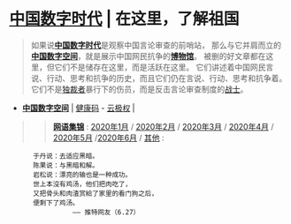 # [中国数字时代](https://chinadigitaltimes.net/chinese/) | 在这里，了解祖国

> 如果说[**中国数字时代**](https://chinadigitaltimes.net/Chinese)是观察中国言论审查的前哨站，
> 那么与它并肩而立的[**中国数字空间**](https://chinadigitaltimes.net/space/Landing_Page)，就是展示中国网民抗争的[**博物馆**](https://chinadigitaltimes.net/space/404%E5%8D%9A%E7%89%A9%E9%A6%86)。
> 被删的好文章都在这里，但它们不是储存在这里，而是活跃在这里。
> 它们讲述着中国网民言说、行动、思考和抗争的历史，而且它们仍在言说、行动、思考和抗争着。
> 它们不是[独裁者](https://chinadigitaltimes.net/space/%E7%8B%AC%E8%A3%81%E8%80%85)暴行下的伤员，而是反击言论审查制度的[战士](https://chinadigitaltimes.net/space/%E8%A1%8C%E5%8A%A8%E4%B8%BB%E4%B9%89)。

- [**中国数字空间**](https://chinadigitaltimes.net/space/Landing_Page) | [健康码](https://chinadigitaltimes.net/space/%E5%81%A5%E5%BA%B7%E7%A0%81) - [云极权](https://chinadigitaltimes.net/space/%E4%BA%91%E6%9E%81%E6%9D%83) | 
>>[**网语集锦**](https://chinadigitaltimes.net/space/%E7%BD%91%E8%AF%AD%E9%9B%86%E9%94%A6) : [2020年1月](https://chinadigitaltimes.net/space/%E7%BD%91%E8%AF%AD%E9%9B%86%E9%94%A6#.E7.BD.91.E8.AF.AD.E9.9B.86.E9.94.A62020.E5.B9.B41.E6.9C.88) / [2020年2月](https://chinadigitaltimes.net/space/%E7%BD%91%E8%AF%AD%E9%9B%86%E9%94%A6#.E7.BD.91.E8.AF.AD.E9.9B.86.E9.94.A62020.E5.B9.B42.E6.9C.88) / [2020年3月](https://chinadigitaltimes.net/space/%E7%BD%91%E8%AF%AD%E9%9B%86%E9%94%A6#.E7.BD.91.E8.AF.AD.E9.9B.86.E9.94.A62020.E5.B9.B43.E6.9C.88) / [2020年4月](https://chinadigitaltimes.net/space/%E7%BD%91%E8%AF%AD%E9%9B%86%E9%94%A6#.E7.BD.91.E8.AF.AD.E9.9B.86.E9.94.A62020.E5.B9.B44.E6.9C.88) / [2020年5月](https://chinadigitaltimes.net/space/%E7%BD%91%E8%AF%AD%E9%9B%86%E9%94%A6#.E7.BD.91.E8.AF.AD.E9.9B.86.E9.94.A62020.E5.B9.B45.E6.9C.88) /[2020年6月](https://chinadigitaltimes.net/space/%E7%BD%91%E8%AF%AD%E9%9B%86%E9%94%A62020%E5%B9%B46%E6%9C%88) / [其他](https://chinadigitaltimes.net/space/%E7%BD%91%E8%AF%AD%E9%9B%86%E9%94%A6#.E7.BD.91.E8.AF.AD.E9.9B.86.E9.94.A6.E5.85.B6.E4.BB.96) :
```
      于丹说：去适应黑暗。
      陈果说：与黑暗和解。
      岩松说：漂亮的输也是一种成功。
      世上本沒有鸡汤，他们把肉吃了，
      又把骨头和肉渣赏給了家里的看门狗之后，
      便剩下了鸡汤。
                —— 推特网友（6.27）
```
